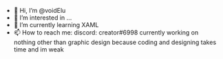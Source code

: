 - 👋 Hi, I’m @voidElu
- 👀 I’m interested in ...
- 🌱 I’m currently learning XAML
- 📫 How to reach me: discord: creator#6998
currently working on nothing other than graphic design because coding and designing takes time and im weak


